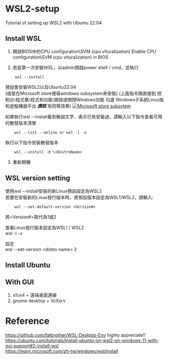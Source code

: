 # WSL2-setup
Tutorial of setting up WSL2 with Ubuntu 22.04

## Install WSL
1. 開啟BIOS中的CPU configuration\SVM (cpu vituralization)   Enable CPU configuration\SVM (cpu vituralization) in BIOS  
2. 若是第一次安裝WSL，以admin開啟power shell / cmd，並執行

        wsl --install
預設會安裝WSL2以及Ubuntu22.04  
(或是在Microsoft store搜尋windows subsystem來安裝)
(上面指令跟直接到 控制台\程式集\程式和功能\開啟或關閉Windows功能 勾選 Windows子系統Linux版和虛擬機器平台 _**應該**_ 有同等效果)
[![Microsoft store subsytem](https://assets.ubuntu.com/v1/625ba435-search-windlows-subsystem.png)](https://ubuntu.com/tutorials/install-ubuntu-on-wsl2-on-windows-11-with-gui-support#2-install-wsl)

如果執行wsl --install看到解說文字，表示已有安裝過，請輸入以下指令查看可用的散發版本清單

        wsl --list --online or wsl -l -o
執行以下指令安裝散發版本

        wsl --install -d \<DistroName>





3. 重新開機

## WSL version setting
使用wsl --install安裝的新Linux預設設定為WSL2  
若要在安裝新的Linux發行版本時，將預設版本設定為WSL1/WSL2，請輸入:

        wsl --set-default-version <Version#>
將<Version#>取代為1或2



查看Linux發行版本設定為WSL1 / WSL2  
wsl -l -v

設定  
wsl --set-version \<distro name> 2  


## Install Ubuntu













## With GUI

1. xfce4 + 遠端桌面連線
2. gnome desktop + VcXsrv



# Reference
https://github.com/fatbrother/WSL-Desktop-Env highly appreciate!!  
https://ubuntu.com/tutorials/install-ubuntu-on-wsl2-on-windows-11-with-gui-support#2-install-wsl  
https://learn.microsoft.com/zh-tw/windows/wsl/install






